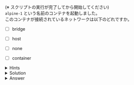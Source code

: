 (※ スクリプトの実行が完了してから開始してください)  
`alpine-1` という名前のコンテナを起動しました。  
このコンテナが接続されているネットワークは以下のどれですか。

- [ ] bridge
- [ ] host
- [ ] none
- [ ] container


<details>
  <summary>Hints</summary>

`docker container inspect` コマンドを使用します。

</details>

<details>
  <summary>Solution</summary>

`docker container inspect alpine-1`{{execute}} コマンドを実行し、`Networks` セクションを確認します。

</details>

<details>
  <summary>Answer</summary>

bridge

</details>
